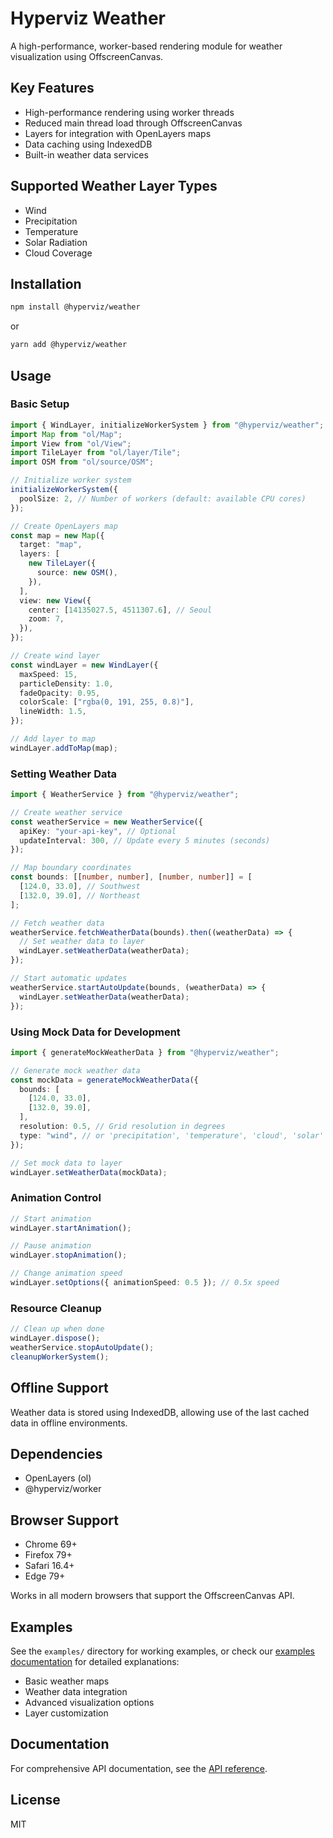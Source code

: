 # Hyperviz Weather

A high-performance, worker-based rendering module for weather visualization using OffscreenCanvas.

## Key Features

- High-performance rendering using worker threads
- Reduced main thread load through OffscreenCanvas
- Layers for integration with OpenLayers maps
- Data caching using IndexedDB
- Built-in weather data services

## Supported Weather Layer Types

- Wind
- Precipitation
- Temperature
- Solar Radiation
- Cloud Coverage

## Installation

```bash
npm install @hyperviz/weather
```

or

```bash
yarn add @hyperviz/weather
```

## Usage

### Basic Setup

```typescript
import { WindLayer, initializeWorkerSystem } from "@hyperviz/weather";
import Map from "ol/Map";
import View from "ol/View";
import TileLayer from "ol/layer/Tile";
import OSM from "ol/source/OSM";

// Initialize worker system
initializeWorkerSystem({
  poolSize: 2, // Number of workers (default: available CPU cores)
});

// Create OpenLayers map
const map = new Map({
  target: "map",
  layers: [
    new TileLayer({
      source: new OSM(),
    }),
  ],
  view: new View({
    center: [14135027.5, 4511307.6], // Seoul
    zoom: 7,
  }),
});

// Create wind layer
const windLayer = new WindLayer({
  maxSpeed: 15,
  particleDensity: 1.0,
  fadeOpacity: 0.95,
  colorScale: ["rgba(0, 191, 255, 0.8)"],
  lineWidth: 1.5,
});

// Add layer to map
windLayer.addToMap(map);
```

### Setting Weather Data

```typescript
import { WeatherService } from "@hyperviz/weather";

// Create weather service
const weatherService = new WeatherService({
  apiKey: "your-api-key", // Optional
  updateInterval: 300, // Update every 5 minutes (seconds)
});

// Map boundary coordinates
const bounds: [[number, number], [number, number]] = [
  [124.0, 33.0], // Southwest
  [132.0, 39.0], // Northeast
];

// Fetch weather data
weatherService.fetchWeatherData(bounds).then((weatherData) => {
  // Set weather data to layer
  windLayer.setWeatherData(weatherData);
});

// Start automatic updates
weatherService.startAutoUpdate(bounds, (weatherData) => {
  windLayer.setWeatherData(weatherData);
});
```

### Using Mock Data for Development

```typescript
import { generateMockWeatherData } from "@hyperviz/weather";

// Generate mock weather data
const mockData = generateMockWeatherData({
  bounds: [
    [124.0, 33.0],
    [132.0, 39.0],
  ],
  resolution: 0.5, // Grid resolution in degrees
  type: "wind", // or 'precipitation', 'temperature', 'cloud', 'solar'
});

// Set mock data to layer
windLayer.setWeatherData(mockData);
```

### Animation Control

```typescript
// Start animation
windLayer.startAnimation();

// Pause animation
windLayer.stopAnimation();

// Change animation speed
windLayer.setOptions({ animationSpeed: 0.5 }); // 0.5x speed
```

### Resource Cleanup

```typescript
// Clean up when done
windLayer.dispose();
weatherService.stopAutoUpdate();
cleanupWorkerSystem();
```

## Offline Support

Weather data is stored using IndexedDB, allowing use of the last cached data in offline environments.

## Dependencies

- OpenLayers (ol)
- @hyperviz/worker

## Browser Support

- Chrome 69+
- Firefox 79+
- Safari 16.4+
- Edge 79+

Works in all modern browsers that support the OffscreenCanvas API.

## Examples

See the `examples/` directory for working examples, or check our [examples documentation](../../docs/examples.md) for detailed explanations:

- Basic weather maps
- Weather data integration
- Advanced visualization options
- Layer customization

## Documentation

For comprehensive API documentation, see the [API reference](../../docs/api.md).

## License

MIT

